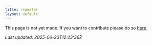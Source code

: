 ```yaml
---
title: repeater
layout: default
---
```


This page is not yet made. If you want to contribute please do so [here](https://github.com/CrazyH2/Bigstone/blob/wiki/components/repeater.md).

_Last updated: 2025-06-23T12:23:36Z_
